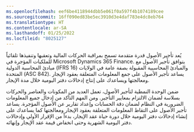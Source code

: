 ```yaml
---
ms.openlocfilehash: eef6be4118944dbb5e061f0a597f4b1074189cee
ms.sourcegitcommit: 16ff090ed83be5ec3910d3e4daf783e4dc8eb764
ms.translationtype: HT
ms.contentlocale: ar-SA
ms.lasthandoff: 01/25/2022
ms.locfileid: "8025127"
---
```

يُعد تأجير الأصول قدرة متقدمة تسمح بمراقبة الحركات المالية وتعقبها وتنفيذها تلقائياً للملكيات المؤجرة في Microsoft Dynamics 365 Finance. يتوافق تأجير الأصول مع مبادئ المحاسبة الدولية (IFRS 16) والمبادئ المحاسبية المقبولة بصفة عامة في الولايات المتحدة (ASC 842). يساعد تأجير الأصول على جمع المعلومات المتعلقة بعقود الإيجار ومعالجتها ويساعدك على إنتاج إدخالات دفتر اليومية خلال مدة الإيجار.

ضمن الوحدة النمطية لتأجير الأصول، تعمل العديد من المكونات والعناصر والحركات بسلاسة لضمان الالتزام بمعايير التأجير. ومن المهم التأكد من إدخال جميع المعلومات الضرورية في النظام لضمان دقة الحسابات وإعداد تقارير عن الأصول المؤجرة. يساعد تأجير الأصول على التقاط المعلومات المتعلقة بعقود الإيجار ومعالجتها كما يساعدك على إنشاء إدخالات دفتر اليومية خلال دورة حياة عقد الإيجار، بدءاً من الإقرار الأولي وإدخالات دفتر اليومية الشهرية وحتى انخفاض قيمة عقد الإيجار وإنهائه.

